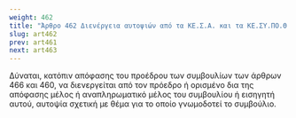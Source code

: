 ```yaml
---
weight: 462
title: "Άρθρο 462 Διενέργεια αυτοψιών από τα ΚΕ.Σ.Α. και τα ΚΕ.ΣΥ.ΠΟ.Θ.Α."
slug: art462
prev: art461
next: art463
---
```


Δύναται, κατόπιν απόφασης του προέδρου των συμβουλίων των άρθρων 466 και 460, να διενεργείται από τον πρόεδρο ή ορισμένο δια της απόφασης μέλος ή αναπληρωματικό μέλος του συμβουλίου ή εισηγητή αυτού, αυτοψία σχετική με θέμα για το οποίο γνωμοδοτεί το συμβούλιο.


